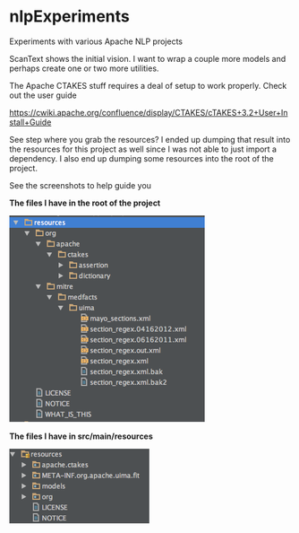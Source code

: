 # nlpExperiments
Experiments with various Apache NLP projects

ScanText shows the initial vision. I want to wrap a couple more models and perhaps create one or two more utilities.

The Apache CTAKES stuff requires a deal of setup to work properly. Check out the user guide

https://cwiki.apache.org/confluence/display/CTAKES/cTAKES+3.2+User+Install+Guide

See step where you grab the resources? I ended up dumping that result into the resources for this project as well since I was not able to just import a dependency.
I also end up dumping some resources into the root of the project.

See the screenshots to help guide you

**The files I have in the root of the project**

![Resources in Root](/rootResources.png?raw=true)

**The files I have in src/main/resources**

![Resources in Resources](/resourcesInResourcesDirectory.png?raw=true)